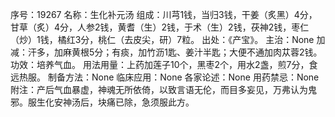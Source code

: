 序号：19267
名称：生化补元汤
组成：川芎1钱，当归3钱，干姜（炙黑）4分，甘草（炙）4分，人参2钱，黄耆（生）2钱，于术（生）2钱，茯神2钱，枣仁（炒）1钱，橘红3分，桃仁（去皮尖，研）7粒。
出处：《产宝》。
主治：None
加减：汗多，加麻黄根5分；有痰，加竹沥1匙、姜汁半匙；大便不通加肉苁蓉2钱。
功效：培养气血。
用法用量：上药加莲子10个，黑枣2个，用水2盏，煎7分，食远热服。
制备方法：None
临床应用：None
各家论述：None
用药禁忌：None
附注：产后气血暴虚，神魂无所依倚，以致言语无伦，而目多妄见，万弗认为鬼邪。服生化安神汤后，块痛已除，急须服此方。
